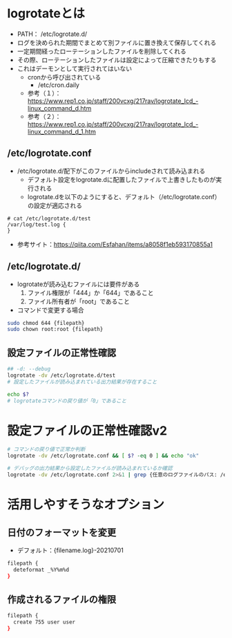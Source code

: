 # logrotateとは
- PATH： /etc/logrotate.d/
- ログを決められた期間でまとめて別ファイルに置き換えて保存してくれる
- 一定期間経ったローテーションしたファイルを削除してくれる
- その際、ローテーションしたファイルは設定によって圧縮できたりもする
- これはデーモンとして実行されてはいない
  - cronから呼び出されている
    - /etc/cron.daily
  - 参考（１）：https://www.rep1.co.jp/staff/200vcxg/217rav/logrotate_lcd_-linux_command_d.htm
  - 参考（２）：https://www.rep1.co.jp/staff/200vcxg/217rav/logrotate_lcd_-linux_command_d_1.htm


## /etc/logrotate.conf
- /etc/logrotate.d/配下がこのファイルからincludeされて読み込まれる
  - デフォルト設定をlogrotate.dに配置したファイルで上書きしたものが実行される
  - logrotate.dを以下のようにすると、デフォルト（/etc/logrotate.conf）の設定が適応される
```
# cat /etc/logrotate.d/test 
/var/log/test.log {
}
```
- 参考サイト：https://qiita.com/Esfahan/items/a8058f1eb593170855a1

## /etc/logrotate.d/
- logrotateが読み込むファイルには要件がある
  1. ファイル権限が「444」か「644」であること
  2. ファイル所有者が「root」であること
- コマンドで変更する場合
```sh
sudo chmod 644 {filepath}
sudo chown root:root {filepath}
```

## 設定ファイルの正常性確認
```sh
## -d: --debug
logrotate -dv /etc/logrotate.d/test
# 設定したファイルが読み込まれている出力結果が存在すること

echo $? 
# logrotateコマンドの戻り値が「0」であること
```

# 設定ファイルの正常性確認v2
```sh
# コマンドの戻り値で正常か判断
logrotate -dv /etc/logrotate.conf && [ $? -eq 0 ] && echo "ok"

# デバッグの出力結果から設定したファイルが読み込まれているか確認
logrotate -dv /etc/logrotate.conf 2>&1 | grep {任意のログファイルのパス: /etc/logrotate.d/test}
```

# 活用しやすそうなオプション
## 日付のフォーマットを変更
- デフォルト：{filename.log}-20210701
```sh
filepath {
  deteformat _%Y%m%d
}
```
## 作成されるファイルの権限
```sh
filepath {
  create 755 user user
}
```
